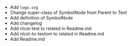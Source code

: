 
 * Add `logo.svg`
 * Change super-class of SymbolNode from Parent to Text
 * Add definition of SymbolNode
 * Add changelog
 * Add nlcst-test to related in Readme.md
 * Add nlcst-to-textom to related in Readme.md
 * Add Readme.md

